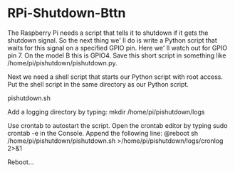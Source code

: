 # RPi-Shutdown-Bttn

The Raspberry Pi needs a script that tells it to shutdown if it gets the shutdown signal. So the next thing we' ll do is write a Python script that waits for this signal on a specified GPIO pin. Here we' ll watch out for GPIO pin 7. On the model B this is GPIO4. Save this short script in something like /home/pi/pishutdown/pishutdown.py.

Next we need a shell script that starts our Python script with root access. Put the shell script in the same directory as our Python script. 

pishutdown.sh

Add a logging directory by typing:
mkdir /home/pi/pishutdown/logs

Use crontab to autostart the script. Open the crontab editor by typing sudo crontab -e in the Console. Append the following line:
@reboot sh /home/pi/pishutdown/pishutdown.sh >/home/pi/pishutdown/logs/cronlog 2>&1

Reboot...

